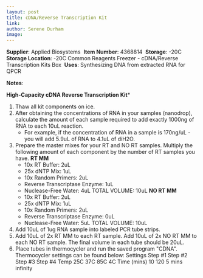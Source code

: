 ```yaml
---
layout: post 
title: cDNA/Reverse Transcription Kit
link: 
author: Serene Durham
image: 
---
```

​**Supplier**: Applied Biosystems
​
**Item Number**: 4368814
​
**Storage**: -20C
​
**Storage Location**: -20C Common Reagents Freezer - cDNA/Reverse Transcription Kits Box
​
**Uses**: Synthesizing DNA from extracted RNA for QPCR

**Notes**: 


**High-Capacity cDNA Reverse Transcription Kit***

1. Thaw all kit components on ice.
2. After obtaining the concentrations of RNA in your samples (nanodrop), calculate the amount of each sample required to add exactly 1000ng of RNA to each 10uL reaction. 
	- For example, if the concentration of RNA in a sample is 170ng/uL - you will add 5.9uL of RNA to 4.1uL of diH2O. 
3. Prepare the master mixes for your RT and NO RT samples. Multiply the following amount of each component by the number of RT samples you have.
	**RT MM**
	- 10x RT Buffer: 2uL
	- 25x dNTP Mix:  1uL
	- 10x Random Primers: 2uL 
	- Reverse Transcriptase Enzyme: 1uL 
	- Nuclease-Free Water: 4uL 
	TOTAL VOLUME: 10uL 
	**NO RT MM**
	- 10x RT Buffer: 2uL
	- 25x dNTP Mix:  1uL
	- 10x Random Primers: 2uL 
	- Reverse Transcriptase Enzyme: 0uL
	- Nuclease-Free Water: 5uL 
	TOTAL VOLUME: 10uL 
4. Add 10uL of 1ug RNA sample into labeled PCR tube strips. 
5. Add 10uL of 2x RT MM to each RT sample. Add 10uL of 2x NO RT MM to each NO RT sample. The final volume in each tube should be 20uL.
6. Place tubes in thermocycler and run the saved program "CDNA". Thermocycler settings can be found below:
	Settings   	  Step #1	 Step #2	Step #3 	 Step #4
	Temp	     	25C	    	37C	     85C	     4C
	Time (mins)		10 			120 	5 mins		infinity
